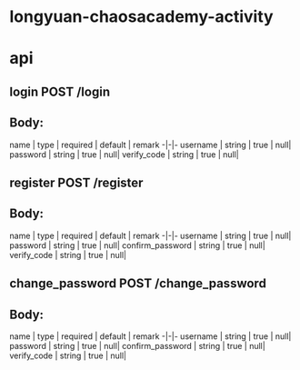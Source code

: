 # longyuan-chaosacademy-activity


           
# api

login 
  POST /login
---
  Body:
---
name | type |  required  | default | remark
-|-|-
username | string | true | null|
password | string | true | null|
verify_code | string | true | null|

register 
  POST /register
---
  Body:
---
name | type |  required  | default | remark
-|-|-
username | string | true | null|
password | string | true | null|
confirm_password | string | true | null|
verify_code | string | true | null|

change_password 
  POST /change_password
---
  Body:
---
name | type |  required  | default | remark
-|-|-
username | string | true | null|
password | string | true | null|
confirm_password | string | true | null|
verify_code | string | true | null|




